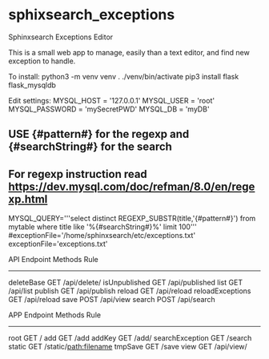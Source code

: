 # sphixsearch_exceptions
Sphinxsearch Exceptions Editor


This is a small web app to manage, easily than a text editor, and find new exception to handle.

To install:
python3 -m venv venv
. ./venv/bin/activate
pip3 install flask flask_mysqldb


Edit settings:
MYSQL_HOST = '127.0.0.1'
MYSQL_USER = 'root'
MYSQL_PASSWORD = 'mySecretPWD'
MYSQL_DB = 'myDB'
## USE {#pattern#} for the regexp and {#searchString#} for the search 
## For regexp instruction read https://dev.mysql.com/doc/refman/8.0/en/regexp.html

MYSQL_QUERY='''select distinct REGEXP_SUBSTR(title,'{#pattern#}') from mytable where title like '%{#searchString#}%' limit 100'''
#exceptionFile='/home/sphinxsearch/etc/exceptions.txt'
exceptionFile='exceptions.txt'


API Endpoint      Methods  Rule
----------------  -------  -----------------------
deleteBase        GET      /api/delete/<base>
isUnpublished     GET      /api/published
list              GET      /api/list
publish           GET      /api/publish
reload            GET      /api/reload
reloadExceptions  GET      /api/reload
save              POST     /api/view
search            POST     /api/search

APP Endpoint      Methods  Rule
----------------  -------  -----------------------
root              GET      /
add               GET      /add
addKey            GET      /add/<key>
searchException   GET      /search
static            GET      /static/<path:filename>
tmpSave           GET      /save
view              GET      /api/view/<base>
